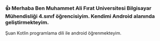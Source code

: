 ### :+1: Merhaba Ben Muhammet Ali Fırat Universitesi Bilgisayar Mühendisliği 4.sınıf öğrencisiyim. Kendimi Android alanında geliştirmekteyim.
Şuan Kotlin programlama dili ile android öğrenmekteyim. 
